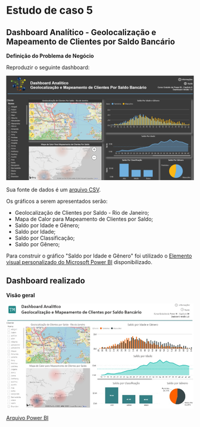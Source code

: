 # Estudo de caso 5
## Dashboard Analítico - Geolocalização e Mapeamento de Clientes por Saldo Bancário

**Definição do Problema de Negócio**

Reproduzir o seguinte dashboard:
<center><img src="https://github.com/ThayaneMoreira/Power-BI-Studies/blob/master/CAP-06/exercicio.png" alt ="Dashboard a ser reproduzido" width="800"></center>

Sua fonte de dados é um [arquivo CSV](https://github.com/ThayaneMoreira/Power-BI-Studies/blob/master/CAP-06/clientes.csv).

Os gráficos a serem apresentados serão:
- Geolocalização de Clientes por Saldo - Rio de Janeiro;
- Mapa de Calor para Mapeamento de Clientes por Saldo;
- Saldo por Idade e Gênero;
- Saldo por Idade;
- Saldo por Classificação;
- Saldo por Gênero;

Para construir o gráfico "Saldo por Idade e Gênero" foi utilizado o [Elemento visual personalizado do Microsoft Power BI](https://github.com/ThayaneMoreira/Power-BI-Studies/blob/master/CAP-06/infographicDesigner.1.5.4001.0.pbiviz) disponibilizado.


## Dashboard realizado

**Visão geral**
<center><img src="https://github.com/ThayaneMoreira/Power-BI-Studies/blob/master/CAP-06/Projeto5.jpg" alt ="Dashboard Analítico - Geolocalização e Mapeamento de Clientes por Saldo Bancário" width="800"></center>

[Arquivo Power BI](https://github.com/ThayaneMoreira/Power-BI-Studies/blob/master/CAP-06/Projeto5.pbix)

